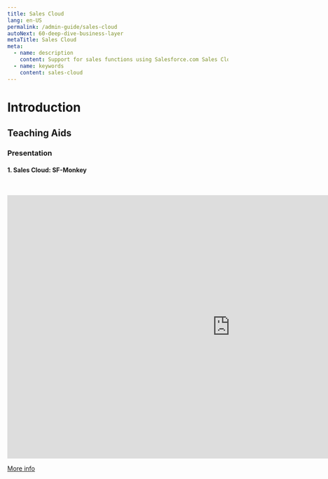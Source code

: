 ```yaml
---
title: Sales Cloud
lang: en-US
permalink: /admin-guide/sales-cloud
autoNext: 60-deep-dive-business-layer
metaTitle: Sales Cloud
meta:
  - name: description
    content: Support for sales functions using Salesforce.com Sales Cloud.
  - name: keywords
    content: sales-cloud
---
```


# Introduction

## Teaching Aids

### Presentation

#### 1. Sales Cloud: SF-Monkey

&nbsp;

  <iframe src="https://docs.google.com/presentation/d/e/2PACX-1vTaehspHKzHPTKM5dnq0MfsCNta-LnIK-H4SKeW99liVLL5yjxL5zIILRe55vNqEw/embed?start=true&loop=false&delayms=60000" frameborder="0" width="1015" height="600" allowfullscreen="true" mozallowfullscreen="true" webkitallowfullscreen="true"></iframe>

[More info](/misc/pricing#sf-monkey)
